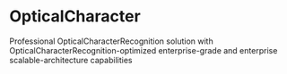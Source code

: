 # OpticalCharacter
Professional OpticalCharacterRecognition solution with OpticalCharacterRecognition-optimized enterprise-grade and enterprise scalable-architecture capabilities
